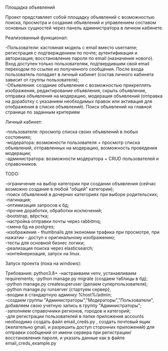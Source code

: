 Площадка объявлений  
  
  
  
  
Проект представляет собой площадку объявлений с возможностью поиска, просмотра и создания объявлений и управлением составом основных сущностей через панель администратора в личном кабинете.  


Реализованный функционал:

-Пользователи: кастомная модель с email вместо username; регистрация с подтверждением по почте; аутентификация и авторизация; восстановление пароля по email (назначение нового). Вход доступен только пользователям, подтвердившим свой email переходом по ссылке из полученного сообщения. После входа пользователь попадает в личный кабинет (состав личного кабинета зависит от группы пользователя);  
-Объявления: создание объявления с возможностью прикреплять изображения, редактирование объявления, скрыть объявление, отправка объявления на модерацию, модерация объявлений (отправка на доработку с указанием необходимых правок или активация для отображения в списке объявлений). Поиск объявлений на главной странице по заданным критериям

Личный кабинет: 

-пользователя: просмотр списка своих объявлений в любых состояниях;  
-модератора: возможности пользователя + просмотр списка объявлений, отправленных на модерацию, возможность проведения модерации;  
-администратора: возможности модератора + CRUD пользователей и справочников.


TODO:

-ограничение на выбор категории при создании объявления (сейчас возможно создание в любой "общей" категории);  
-поиск объявлений в дочерних категориях при выборе родительских;  
-пагинация;  
-оптимизация запросов к бд;  
-прочие доработки, обработки исключений;  
-bootstrap, вёрстка;  
-настройка отправки почты через rabbitmq;  
-смена бд на postgres;  
-изображения - thumbnails для экономии трафика при просмотре, при нажатии - доступ к оригинальному изображению;  
-тесты для основной бизнес логики;  
-реализация поиска через elasticsearch;  
-контейнеризация, запуск на linux.



Запуск проекта (пока на windows):

Требования: python3.8+
-настраиваем venv, устанавливаем requirements;
-python manage.py migrate (создаем таблицы в бд);  
-python manage.py createsuperuser (делаем суперпользователя);  
-python manage.py runserver (стартуем сервер);  
-входим в стандартную админку %host%/admin;  
-создаем группы "Администраторы","Модераторы","Пользователи", добавляем свою учетную запись в группу "Администраторы";  
-заполняем справочники регионов, городов и категорий;  
-для регистрации пользователей в папке приложения accounts необходимо создать файл email_creds.py , создать почтовый ящик (желательно gmail, и разрешить доступ сторонних приложений) для отправки сообщений от имени сервера при регистрации/восстановления пароля, и указать данные как в файле email_creds_example.py
